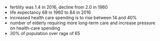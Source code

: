 - fertility was 1.4 in 2016, decline from 2.0 in 1960
- life expectancy 68 in 1960 to 84 in 2016
- increased health care spending is to rise between 14 and 40%
- number of elderly requiring more long-term care and increase pressure on health-care spending
- 30% of population over rage of 65